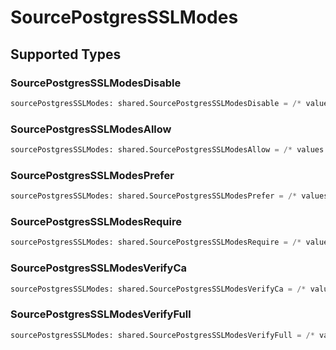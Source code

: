 # SourcePostgresSSLModes


## Supported Types

### SourcePostgresSSLModesDisable

```python
sourcePostgresSSLModes: shared.SourcePostgresSSLModesDisable = /* values here */
```

### SourcePostgresSSLModesAllow

```python
sourcePostgresSSLModes: shared.SourcePostgresSSLModesAllow = /* values here */
```

### SourcePostgresSSLModesPrefer

```python
sourcePostgresSSLModes: shared.SourcePostgresSSLModesPrefer = /* values here */
```

### SourcePostgresSSLModesRequire

```python
sourcePostgresSSLModes: shared.SourcePostgresSSLModesRequire = /* values here */
```

### SourcePostgresSSLModesVerifyCa

```python
sourcePostgresSSLModes: shared.SourcePostgresSSLModesVerifyCa = /* values here */
```

### SourcePostgresSSLModesVerifyFull

```python
sourcePostgresSSLModes: shared.SourcePostgresSSLModesVerifyFull = /* values here */
```

